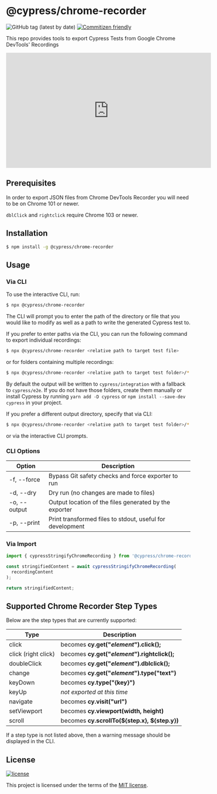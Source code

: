 # @cypress/chrome-recorder

![GitHub tag (latest by date)](https://img.shields.io/github/v/tag/cypress-io/cypress-chrome-recorder) [![Commitizen friendly](https://img.shields.io/badge/commitizen-friendly-brightgreen.svg)](http://commitizen.github.io/cz-cli/)

This repo provides tools to export Cypress Tests from Google Chrome DevTools' Recordings

<iframe width="560" height="315" src="https://www.youtube.com/embed/-RJuZrq-wOk" title="YouTube video player" frameborder="0" allow="accelerometer; autoplay; clipboard-write; encrypted-media; gyroscope; picture-in-picture" allowfullscreen></iframe>

## Prerequisites

In order to export JSON files from Chrome DevTools Recorder you will need to be on Chrome 101 or newer.

`dblClick` and `rightclick` require Chrome 103 or newer.

## Installation

```sh
$ npm install -g @cypress/chrome-recorder
```

## Usage

### Via CLI

To use the interactive CLI, run:

```sh
$ npx @cypress/chrome-recorder
```

The CLI will prompt you to enter the path of the directory or file that you would like to modify as well as a path to write the generated Cypress test to.

If you prefer to enter paths via the CLI, you can run the following command to export individual recordings:

```sh
$ npx @cypress/chrome-recorder <relative path to target test file>
```

or for folders containing multiple recordings:

```sh
$ npx @cypress/chrome-recorder <relative path to target test folder>/*.json
```

By default the output will be written to `cypress/integration` with a fallback to `cypress/e2e`. If you do not have those folders, create them manually or install Cypress by running `yarn add -D cypress` or `npm install --save-dev cypress` in your project.

If you prefer a different output directory, specify that via CLI:

```sh
$ npx @cypress/chrome-recorder <relative path to target test folder>/*.json --output=folder-name
```

or via the interactive CLI prompts.

### CLI Options

| Option       | Description                                               |
| ------------ | --------------------------------------------------------- |
| -f, --force  | Bypass Git safety checks and force exporter to run        |
| -d, --dry    | Dry run (no changes are made to files)                    |
| -o, --output | Output location of the files generated by the exporter    |
| -p, --print  | Print transformed files to stdout, useful for development |

### Via Import

```js
import { cypressStringifyChromeRecording } from '@cypress/chrome-recorder';

const stringifiedContent = await cypressStringifyChromeRecording(
  recordingContent
);

return stringifiedContent;
```

## Supported Chrome Recorder Step Types

Below are the step types that are currently supported:

| Type                | Description                                   |
| ------------------- | --------------------------------------------- |
| click               | becomes **cy.get("_element_").click();**      |
| click (right click) | becomes **cy.get("_element_").rightclick();** |
| doubleClick         | becomes **cy.get("_element_").dblclick();**   |
| change              | becomes **cy.get("_element_").type("text")**  |
| keyDown             | becomes **cy.type("{key}")**                  |
| keyUp               | _not exported at this time_                   |
| navigate            | becomes **cy.visit("url")**                   |
| setViewport         | becomes **cy.viewport(width, height)**        |
| scroll              | becomes **cy.scrollTo(${step.x}, ${step.y})** |

If a step type is not listed above, then a warning message should be displayed in the CLI.

## License

[![license](https://img.shields.io/badge/license-MIT-green.svg)](https://github.com/cypress-io/cypress-chrome-recorder/blob/master/LICENSE)

This project is licensed under the terms of the [MIT license](/LICENSE).
